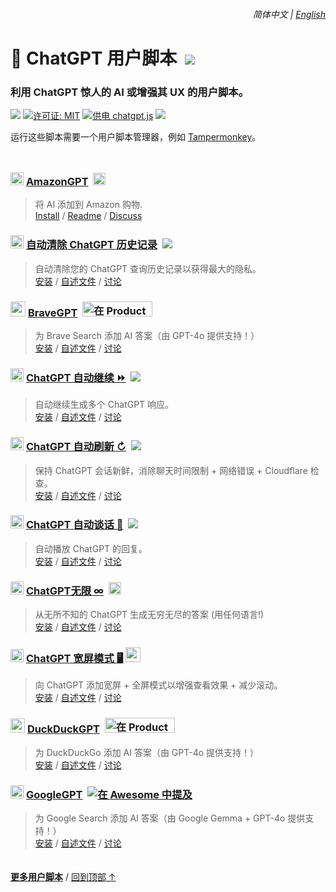 <div align="right">
    <h6>
        <picture>
            <source type="image/svg+xml" media="(prefers-color-scheme: dark)" srcset="https://cdn.jsdelivr.net/gh/adamlui/userscripts/media/images/icons/earth/white/icon32.svg">
            <img height=14 src="https://cdn.jsdelivr.net/gh/adamlui/userscripts/media/images/icons/earth/black/icon32.svg">
        </picture>
        &nbsp;简体中文 |
        <a href="../#readme">English</a>
    </h6>
</div>

# 🤖 ChatGPT 用户脚本 &nbsp;[![](https://img.shields.io/twitter/url/http/shields.io.svg?style=social)](https://twitter.com/intent/tweet?text=检查这些%20ChatGPT%20用户脚本%21&url=https://github.com/adamlui/userscripts/tree/master/chatgpt&hashtags=greasemonkey,userscript,javascript,ai)

### 利用 ChatGPT 惊人的 AI 或增强其 UX 的用户脚本。

![](https://img.shields.io/badge/用户-200,000+-blue?logo=weightsandbiases&logoColor=white&labelColor=464646&style=for-the-badge)
[![许可证: MIT](https://img.shields.io/badge/许可证-MIT-orange.svg?logo=internetarchive&logoColor=white&labelColor=464646&style=for-the-badge)](LICENSE.md)
[![供电 chatgpt.js](https://img.shields.io/badge/供电-chatgpt.js-black?logo=gamejolt&logoColor=white&labelColor=464646&style=for-the-badge)](https://github.com/KudoAI/chatgpt.js?utm_source=userscripts&utm_content=github_shield)
<img src="https://img.shields.io/badge/jsDelivr_请求-1,500,000+/month-2bbbd8.svg?logo=jsdelivr&logoColor=white&labelColor=464646&style=for-the-badge">

运行这些脚本需要一个用户脚本管理器，例如 [Tampermonkey](https://www.tampermonkey.net/)。

<img height=10px width="100%" src="https://cdn.jsdelivr.net/gh/adamlui/userscripts/media/images/separators/gradient-aqua.png">

### <img src="https://amazongpt.kudoai.com/assets/images/icons/amazongpt/black-gold-teal/icon48.png" width=21> [AmazonGPT](../../amazongpt) &nbsp;<img height=20 src="https://amazongpt.kudoai.com/assets/images/badges/wolfram-award/zh-cn/gold-badge.png">

> 将 AI 添加到 Amazon 购物.
<br>[Install](https://greasyfork.org/scripts/500663-amazongpt) /
[Readme](../../amazongpt/#readme) /
[Discuss](https://github.com/adamlui/chatgpt-apps/discussions)

### <picture><source media="(prefers-color-scheme: dark)" srcset="https://media.autoclearchatgpt.com/images/icons/openai/white/icon32.png"><img width=21 src="https://media.autoclearchatgpt.com/images/icons/openai/black/icon32.png"></picture> [自动清除 ChatGPT 历史记录](../../autoclear-chatgpt-history) &nbsp;<a href="https://github.com/awesome-scripts/awesome-userscripts#privacy"><img src="https://media.autoclearchatgpt.com/images/badges/awesome/badge.svg"></a>

> 自动清除您的 ChatGPT 查询历史记录以获得最大的隐私。
<br>[安装](https://greasyfork.org/scripts/460805-auto-clear-chatgpt-history) /
[自述文件](../../autoclear-chatgpt-history/#readme) /
[讨论](https://github.com/adamlui/userscripts/discussions)

### <img src="https://media.bravegpt.com/images/icons/bravegpt/icon48.png" width=24> [BraveGPT](../../bravegpt) &nbsp;<a href="https://www.producthunt.com/posts/bravegpt?utm_source=badge-featured&utm_medium=badge&utm_souce=badge-bravegpt"><img alt="在 Product Hunt 上推荐" width="112" height="24" src="https://api.producthunt.com/widgets/embed-image/v1/featured.svg?post_id=385630&theme=light"></a>

> 为 Brave Search 添加 AI 答案（由 GPT-4o 提供支持！）
<br>[安装](https://greasyfork.org/scripts/462440-bravegpt) /
[自述文件](../../bravegpt/#readme) /
[讨论](https://github.com/adamlui/userscripts/discussions)

### <picture><source media="(prefers-color-scheme: dark)" srcset="https://media.chatgptautocontinue.com/images/icons/openai/white/icon32.png"><img width=21 src="https://media.chatgptautocontinue.com/images/icons/openai/black/icon32.png"></picture> [ChatGPT 自动继续 ⏩](../../chatgpt-auto-continue) &nbsp;<a href="https://github.com/awesome-scripts/awesome-userscripts#chatgpt"><img src="https://media.chatgptautocontinue.com/images/badges/awesome/badge.svg"></a>

> 自动继续生成多个 ChatGPT 响应。
<br>[安装](https://greasyfork.org/scripts/466789-chatgpt-auto-continue) /
[自述文件](../../chatgpt-auto-continue/docs/zh-cn/#readme) /
[讨论](https://github.com/adamlui/userscripts/discussions)

### <picture><source media="(prefers-color-scheme: dark)" srcset="https://media.chatgptautorefresh.com/images/icons/openai/white/icon32.png"><img width=21 src="https://media.chatgptautorefresh.com/images/icons/openai/black/icon32.png"></picture> [ChatGPT 自动刷新 ↻](../../chatgpt-auto-refresh) &nbsp;<a href="https://github.com/awesome-scripts/awesome-userscripts#chatgpt"><img src="https://media.chatgptautorefresh.com/images/badges/awesome/badge.svg"></a>

> 保持 ChatGPT 会话新鲜，消除聊天时间限制 + 网络错误 + Cloudflare 检查。
<br>[安装](https://greasyfork.org/scripts/462422-chatgpt-auto-refresh) /
[自述文件](../../chatgpt-auto-refresh/docs/zh-cn/#readme) /
[讨论](https://github.com/adamlui/userscripts/discussions)

### <picture><source type="image/png" media="(prefers-color-scheme: dark)" srcset="https://cdn.jsdelivr.net/gh/adamlui/chatgpt-auto-talk/assets/images/icons/openai/white/icon32.png"><img width=21 src="https://cdn.jsdelivr.net/gh/adamlui/chatgpt-auto-talk/assets/images/icons/openai/black/icon32.png"></picture> [ChatGPT 自动谈话 📣](../../chatgpt-auto-talk) &nbsp;<a href="https://github.com/awesome-scripts/awesome-userscripts#chatgpt"><img src="https://cdn.jsdelivr.net/gh/adamlui/chatgpt-auto-talk/assets/images/badges/awesome/badge.svg"></a>

> 自动播放 ChatGPT 的回复。
<br>[安装](https://greasyfork.org/scripts/500940-chatgpt-auto-talk) /
[自述文件](../../chatgpt-auto-talk/docs/zh-cn/#readme) /
[讨论](https://github.com/adamlui/userscripts/discussions)

### <picture><source media="(prefers-color-scheme: dark)" srcset="https://media.chatgptinfinity.com/images/icons/openai/white/icon32.png"><img width=21 src="https://media.chatgptinfinity.com/images/icons/openai/black/icon32.png"></picture> [ChatGPT无限 ∞](../../chatgpt-infinity) &nbsp;<a href="https://chrome.chatgptinfinity.com"><img alt="在 Google 上推荐" height=20 src="https://media.chatgptinfinity.com/images/badges/chrome-web-store/featured-by-google/badge500x91.png"></a>

> 从无所不知的 ChatGPT 生成无穷无尽的答案 (用任何语言!)
<br>[安装](https://greasyfork.org/scripts/465051-chatgpt-infinity) /
[自述文件](../../chatgpt-infinity/docs/zh-cn/#readme) /
[讨论](https://github.com/adamlui/userscripts/discussions)

### <img width=21 src="https://media.chatgptwidescreen.com/images/icons/widescreen-robot-emoji/icon32.png"> [ChatGPT 宽屏模式 🖥️](../../chatgpt-widescreen) <img alt="在 Product Hunt 上被评为本周 UX 产品第 2 名" width="auto" height="24" src="https://raw.githubusercontent.com/adamlui/chatgpt-widescreen/main/media/images/badges/product-hunt/product-of-the-week-2-larger-centered-rounded-light.svg">

> 向 ChatGPT 添加宽屏 + 全屏模式以增强查看效果 + 减少滚动。
<br>[安装](https://greasyfork.org/scripts/461473-chatgpt-widescreen-mode) /
[自述文件](../../chatgpt-widescreen/docs/zh-cn/#readme) /
[讨论](https://github.com/adamlui/userscripts/discussions)

### <img src="https://media.ddgpt.com/images/icons/duckduckgpt/icon48.png" width=23> [DuckDuckGPT](../../duckduckgpt) &nbsp;<a href="https://www.producthunt.com/posts/duckduckgpt?utm_source=badge-featured&utm_medium=badge&utm_souce=badge-duckduckgpt"><img alt="在 Product Hunt 上推荐" width="112" height="24" src="https://api.producthunt.com/widgets/embed-image/v1/featured.svg?post_id=379261&theme=light"></a>

> 为 DuckDuckGo 添加 AI 答案（由 GPT-4o 提供支持！）
<br>[安装](https://greasyfork.org/scripts/459849-duckduckgpt) /
[自述文件](../../duckduckgpt/#readme) /
[讨论](https://github.com/adamlui/userscripts/discussions)

### <picture><source media="(prefers-color-scheme: dark)" srcset="https://media.googlegpt.io/images/icons/googlegpt/white/icon32.png"><img width=21 src="https://media.googlegpt.io/images/icons/googlegpt/black/icon32.png"></picture> [GoogleGPT](../../googlegpt) &nbsp;<a href="https://github.com/awesome-scripts/awesome-userscripts#privacy"><img alt="在 Awesome 中提及" src="https://media.googlegpt.io/images/badges/awesome/badge.svg"></a>

> 为 Google Search 添加 AI 答案（由 Google Gemma + GPT-4o 提供支持！）
<br>[安装](https://greasyfork.org/scripts/478597-googlegpt) /
[自述文件](../../googlegpt/#readme) /
[讨论](https://github.com/adamlui/userscripts/discussions)

<img height=6px width="100%" src="https://cdn.jsdelivr.net/gh/adamlui/userscripts/media/images/separators/gradient-aqua.png">

<a href="https://github.com/adamlui/userscripts">**更多用户脚本**</a> /
<a href="#简体中文--english">回到顶部 ↑</a>
